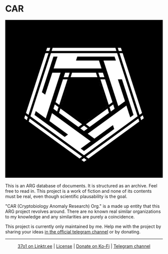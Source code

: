 # CAR

![CAR Org. Logo](./media/car_logo.png)

This is an ARG database of documents. It is structured as an archive. Feel free to read in. This project is a work of fiction and none of its contents must be real, even though scientific plausability is the goal.

"CAR (Cryptobiology Anomaly Research) Org." is a made up entity that this ARG project revolves around. There are no known real similar organizations to my knowledge and any similarities are purely a coincidence.

This project is currently only maintained by me. Help me with the project by sharing your ideas <a href="https://t.me/carorganization">in the official telegram channel</a> or by donating.

---

<p align="center"><a href="https://linktr.ee/37o1">37o1 on Linktr.ee</a> | <a href="./LICENSE">License</a> | <a href="https://ko-fi.com/37o1">Donate on Ko-Fi</a> | <a href="https://t.me/carorganization">Telegram channel</a></p>